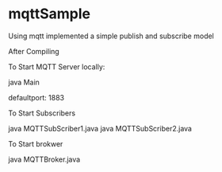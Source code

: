 # mqttSample
Using mqtt implemented a simple publish and subscribe model

After Compiling

To Start MQTT Server locally:

java Main

defaultport: 1883

To Start Subscribers

java MQTTSubScriber1.java
java MQTTSubScriber2.java

To Start brokwer

java MQTTBroker.java



